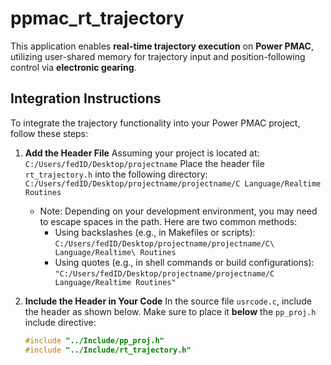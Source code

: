 # ppmac_rt_trajectory

This application enables **real-time trajectory execution** on **Power PMAC**, utilizing user-shared memory for trajectory input and position-following control via **electronic gearing**.

## Integration Instructions

To integrate the trajectory functionality into your Power PMAC project, follow these steps:

1. **Add the Header File**
    Assuming your project is located at:
    ```C:/Users/fedID/Desktop/projectname```
    Place the header file `rt_trajectory.h` into the following directory:
    ```C:/Users/fedID/Desktop/projectname/projectname/C Language/Realtime Routines```

    - Note: Depending on your development environment, you may need to escape spaces in the path. Here are two common methods:
        - Using backslashes (e.g., in Makefiles or scripts):
        ```C:/Users/fedID/Desktop/projectname/projectname/C\ Language/Realtime\ Routines```
        - Using quotes (e.g., in shell commands or build configurations):
        ```"C:/Users/fedID/Desktop/projectname/projectname/C Language/Realtime Routines"```
2. **Include the Header in Your Code**
    In the source file `usrcode.c`, include the header as shown below. Make sure to place it **below** the `pp_proj.h` include directive:

    ``` c
    #include "../Include/pp_proj.h"
    #include "../Include/rt_trajectory.h"
    ```

